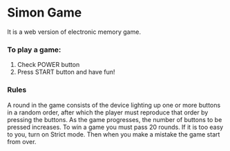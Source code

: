 # Simon Game

It is a web version of electronic memory game.

### To play a game:

1. Check POWER button
2. Press START button and have fun!

### Rules

A round in the game consists of the device lighting up one or more buttons in a random order, after which the player must reproduce that order by pressing the buttons. As the game progresses, the number of buttons to be pressed increases.
To win a game you must pass 20 rounds.
If it is too easy to you, turn on Strict mode. Then when you make a mistake the game start from over.


